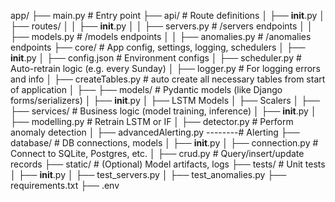 app/
├── main.py                  # Entry point
├── api/                     # Route definitions
│   ├── __init__.py
│   ├── routes/
│   │   ├── __init__.py
│   │   ├── servers.py       # /servers endpoints
│   │   ├── models.py        # /models endpoints
│   │   ├── anomalies.py     # /anomalies endpoints
├── core/                    # App config, settings, logging, schedulers
│   ├── __init__.py
│   ├── config.json            # Environment configs
│   ├── scheduler.py         # Auto-retrain logic (e.g. every Sunday)
│   ├── logger.py               # For logging errors and info
│   ├── createTables.py         # auto create all necessary tables from start of application
│   ├──
├── models/                  # Pydantic models (like Django forms/serializers)
│   ├── __init__.py
│   ├── LSTM Models
│   ├── Scalers
│   ├── 
├── services/                # Business logic (model training, inference)
│   ├── __init__.py
│   ├── modelling.py           # Retrain LSTM or IF
│   ├── detector.py          # Perform anomaly detection
│   ├── advancedAlerting.py --------# Alerting
├── database/                # DB connections, models
│   ├── __init__.py
│   ├── connection.py        # Connect to SQLite, Postgres, etc.
│   ├── crud.py              # Query/insert/update records
├── static/                  # (Optional) Model artifacts, logs
├── tests/                   # Unit tests
│   ├── __init__.py
│   ├── test_servers.py
│   ├── test_anomalies.py
├── requirements.txt
├── .env